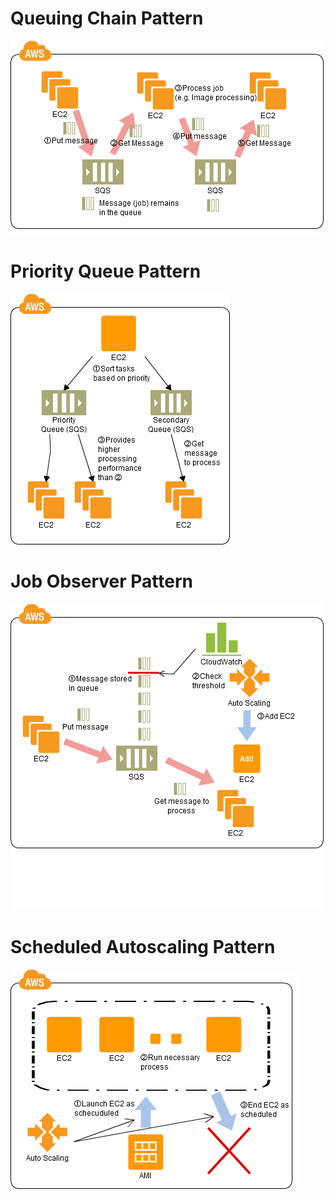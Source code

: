 # Queuing Chain Pattern
![Queuing_Chain_Pattern](./BatchProcessing/Queuing_Chain_Pattern.png)

# Priority Queue Pattern
![Priority_Queue_Pattern](./BatchProcessing/Priority_Queue_Pattern.png)

# Job Observer Pattern
![Job_Observer_Pattern](./BatchProcessing/Job_Observer_Pattern.png)

# Scheduled Autoscaling Pattern
![Scheduled_Autoscaling_Pattern](./BatchProcessing/Scheduled_Autoscaling_Pattern.png)
